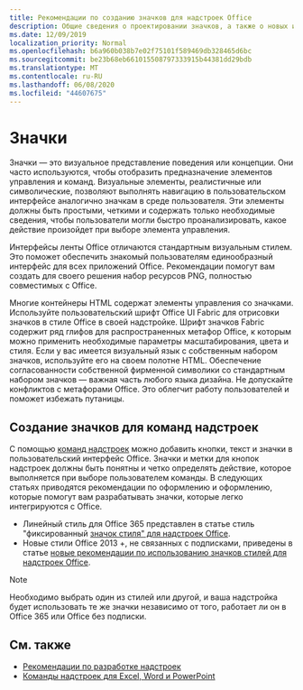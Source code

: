 ```yaml
---
title: Рекомендации по созданию значков для надстроек Office
description: Общие сведения о проектировании значков, а также о новых и однострочных стилях оформления для команд надстроек.
ms.date: 12/09/2019
localization_priority: Normal
ms.openlocfilehash: b6a960b038b7e02f75101f589469db328465d6bc
ms.sourcegitcommit: be23b68eb661015508797333915b44381dd29bdb
ms.translationtype: MT
ms.contentlocale: ru-RU
ms.lasthandoff: 06/08/2020
ms.locfileid: "44607675"
---
```

# <a name="icons"></a>Значки

Значки — это визуальное представление поведения или концепции. Они часто используются, чтобы отобразить предназначение элементов управления и команд. Визуальные элементы, реалистичные или символические, позволяют выполнять навигацию в пользовательском интерфейсе аналогично значкам в среде пользователя. Эти элементы должны быть простыми, четкими и содержать только необходимые сведения, чтобы пользователи могли быстро проанализировать, какое действие произойдет при выборе элемента управления.

Интерфейсы ленты Office отличаются стандартным визуальным стилем. Это поможет обеспечить знакомый пользователям единообразный интерфейс для всех приложений Office. Рекомендации помогут вам создать для своего решения набор ресурсов PNG, полностью совместимых с Office.

Многие контейнеры HTML содержат элементы управления со значками. Используйте пользовательский шрифт Office UI Fabric для отрисовки значков в стиле Office в своей надстройке. Шрифт значков Fabric содержит ряд глифов для распространенных метафор Office, к которым можно применить необходимые параметры масштабирования, цвета и стиля. Если у вас имеется визуальный язык с собственным набором значков, используйте его на своем полотне HTML. Обеспечение согласованности собственной фирменной символики со стандартным набором значков — важная часть любого языка дизайна. Не допускайте конфликтов с метафорами Office. Это облегчит работу пользователей и поможет избежать путаницы.

## <a name="design-icons-for-add-in-commands"></a>Создание значков для команд надстроек

С помощью [команд надстроек](add-in-commands.md) можно добавить кнопки, текст и значки в пользовательский интерфейс Office. Значки и метки для кнопок надстроек должны быть понятны и четко определять действие, которое выполняется при выборе пользователем команды. В следующих статьях приводятся рекомендации по оформлению и оформлению, которые помогут вам разрабатывать значки, которые легко интегрируются с Office.

- Линейный стиль для Office 365 представлен в статье стиль "фиксированный [значок стиля" для надстроек Office](add-in-icons-monoline.md).
- Новые стили Office 2013 +, не связанных с подписками, приведены в статье [новые рекомендации по использованию значков стилей для надстроек Office](add-in-icons-fresh.md).

> [!NOTE]
> Необходимо выбрать один из стилей или другой, и ваша надстройка будет использовать те же значки независимо от того, работает ли он в Office 365 или Office без подписки.

## <a name="see-also"></a>См. также

- [Рекомендации по разработке надстроек](../concepts/add-in-development-best-practices.md)
- [Команды надстроек для Excel, Word и PowerPoint](../design/add-in-commands.md)
